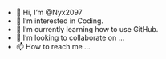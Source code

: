 - 👋 Hi, I’m @Nyx2097
- 👀 I’m interested in Coding.
- 🌱 I’m currently learning how to use GitHub.
- 💞️ I’m looking to collaborate on ...
- 📫 How to reach me ...

<!---
Nyx2097/Nyx2097 is a ✨ special ✨ repository because its `README.md` (this file) appears on your GitHub profile.
You can click the Preview link to take a look at your changes.
--->
